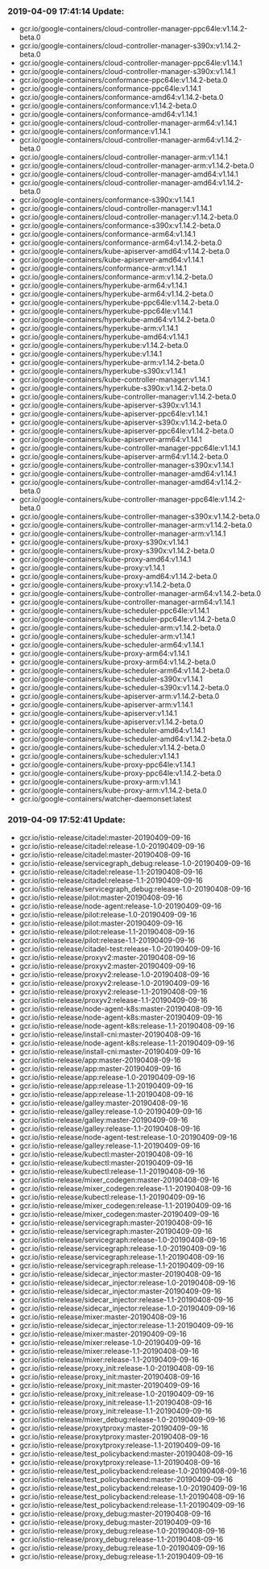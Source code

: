 ### 2019-04-09 17:41:14 Update:

- gcr.io/google-containers/cloud-controller-manager-ppc64le:v1.14.2-beta.0
- gcr.io/google-containers/cloud-controller-manager-s390x:v1.14.2-beta.0
- gcr.io/google-containers/cloud-controller-manager-ppc64le:v1.14.1
- gcr.io/google-containers/cloud-controller-manager-s390x:v1.14.1
- gcr.io/google-containers/conformance-ppc64le:v1.14.2-beta.0
- gcr.io/google-containers/conformance-ppc64le:v1.14.1
- gcr.io/google-containers/conformance-amd64:v1.14.2-beta.0
- gcr.io/google-containers/conformance:v1.14.2-beta.0
- gcr.io/google-containers/conformance-amd64:v1.14.1
- gcr.io/google-containers/cloud-controller-manager-arm64:v1.14.1
- gcr.io/google-containers/conformance:v1.14.1
- gcr.io/google-containers/cloud-controller-manager-arm64:v1.14.2-beta.0
- gcr.io/google-containers/cloud-controller-manager-arm:v1.14.1
- gcr.io/google-containers/cloud-controller-manager-arm:v1.14.2-beta.0
- gcr.io/google-containers/cloud-controller-manager-amd64:v1.14.1
- gcr.io/google-containers/cloud-controller-manager-amd64:v1.14.2-beta.0
- gcr.io/google-containers/conformance-s390x:v1.14.1
- gcr.io/google-containers/cloud-controller-manager:v1.14.1
- gcr.io/google-containers/cloud-controller-manager:v1.14.2-beta.0
- gcr.io/google-containers/conformance-s390x:v1.14.2-beta.0
- gcr.io/google-containers/conformance-arm64:v1.14.1
- gcr.io/google-containers/conformance-arm64:v1.14.2-beta.0
- gcr.io/google-containers/kube-apiserver-amd64:v1.14.2-beta.0
- gcr.io/google-containers/kube-apiserver-amd64:v1.14.1
- gcr.io/google-containers/conformance-arm:v1.14.1
- gcr.io/google-containers/conformance-arm:v1.14.2-beta.0
- gcr.io/google-containers/hyperkube-arm64:v1.14.1
- gcr.io/google-containers/hyperkube-arm64:v1.14.2-beta.0
- gcr.io/google-containers/hyperkube-ppc64le:v1.14.2-beta.0
- gcr.io/google-containers/hyperkube-ppc64le:v1.14.1
- gcr.io/google-containers/hyperkube-amd64:v1.14.2-beta.0
- gcr.io/google-containers/hyperkube-arm:v1.14.1
- gcr.io/google-containers/hyperkube-amd64:v1.14.1
- gcr.io/google-containers/hyperkube:v1.14.2-beta.0
- gcr.io/google-containers/hyperkube:v1.14.1
- gcr.io/google-containers/hyperkube-arm:v1.14.2-beta.0
- gcr.io/google-containers/hyperkube-s390x:v1.14.1
- gcr.io/google-containers/kube-controller-manager:v1.14.1
- gcr.io/google-containers/hyperkube-s390x:v1.14.2-beta.0
- gcr.io/google-containers/kube-controller-manager:v1.14.2-beta.0
- gcr.io/google-containers/kube-apiserver-s390x:v1.14.1
- gcr.io/google-containers/kube-apiserver-ppc64le:v1.14.1
- gcr.io/google-containers/kube-apiserver-s390x:v1.14.2-beta.0
- gcr.io/google-containers/kube-apiserver-ppc64le:v1.14.2-beta.0
- gcr.io/google-containers/kube-apiserver-arm64:v1.14.1
- gcr.io/google-containers/kube-controller-manager-ppc64le:v1.14.1
- gcr.io/google-containers/kube-apiserver-arm64:v1.14.2-beta.0
- gcr.io/google-containers/kube-controller-manager-s390x:v1.14.1
- gcr.io/google-containers/kube-controller-manager-amd64:v1.14.1
- gcr.io/google-containers/kube-controller-manager-amd64:v1.14.2-beta.0
- gcr.io/google-containers/kube-controller-manager-ppc64le:v1.14.2-beta.0
- gcr.io/google-containers/kube-controller-manager-s390x:v1.14.2-beta.0
- gcr.io/google-containers/kube-controller-manager-arm:v1.14.2-beta.0
- gcr.io/google-containers/kube-controller-manager-arm:v1.14.1
- gcr.io/google-containers/kube-proxy-s390x:v1.14.1
- gcr.io/google-containers/kube-proxy-s390x:v1.14.2-beta.0
- gcr.io/google-containers/kube-proxy-amd64:v1.14.1
- gcr.io/google-containers/kube-proxy:v1.14.1
- gcr.io/google-containers/kube-proxy-amd64:v1.14.2-beta.0
- gcr.io/google-containers/kube-proxy:v1.14.2-beta.0
- gcr.io/google-containers/kube-controller-manager-arm64:v1.14.2-beta.0
- gcr.io/google-containers/kube-controller-manager-arm64:v1.14.1
- gcr.io/google-containers/kube-scheduler-ppc64le:v1.14.1
- gcr.io/google-containers/kube-scheduler-ppc64le:v1.14.2-beta.0
- gcr.io/google-containers/kube-scheduler-arm:v1.14.2-beta.0
- gcr.io/google-containers/kube-scheduler-arm:v1.14.1
- gcr.io/google-containers/kube-scheduler-arm64:v1.14.1
- gcr.io/google-containers/kube-proxy-arm64:v1.14.1
- gcr.io/google-containers/kube-proxy-arm64:v1.14.2-beta.0
- gcr.io/google-containers/kube-scheduler-arm64:v1.14.2-beta.0
- gcr.io/google-containers/kube-scheduler-s390x:v1.14.1
- gcr.io/google-containers/kube-scheduler-s390x:v1.14.2-beta.0
- gcr.io/google-containers/kube-apiserver-arm:v1.14.2-beta.0
- gcr.io/google-containers/kube-apiserver-arm:v1.14.1
- gcr.io/google-containers/kube-apiserver:v1.14.1
- gcr.io/google-containers/kube-apiserver:v1.14.2-beta.0
- gcr.io/google-containers/kube-scheduler-amd64:v1.14.1
- gcr.io/google-containers/kube-scheduler-amd64:v1.14.2-beta.0
- gcr.io/google-containers/kube-scheduler:v1.14.2-beta.0
- gcr.io/google-containers/kube-scheduler:v1.14.1
- gcr.io/google-containers/kube-proxy-ppc64le:v1.14.1
- gcr.io/google-containers/kube-proxy-ppc64le:v1.14.2-beta.0
- gcr.io/google-containers/kube-proxy-arm:v1.14.1
- gcr.io/google-containers/kube-proxy-arm:v1.14.2-beta.0
- gcr.io/google-containers/watcher-daemonset:latest
### 2019-04-09 17:52:41 Update:

- gcr.io/istio-release/citadel:master-20190409-09-16
- gcr.io/istio-release/citadel:release-1.0-20190409-09-16
- gcr.io/istio-release/citadel:master-20190408-09-16
- gcr.io/istio-release/servicegraph_debug:release-1.0-20190409-09-16
- gcr.io/istio-release/citadel:release-1.1-20190408-09-16
- gcr.io/istio-release/citadel:release-1.1-20190409-09-16
- gcr.io/istio-release/servicegraph_debug:release-1.0-20190408-09-16
- gcr.io/istio-release/pilot:master-20190408-09-16
- gcr.io/istio-release/node-agent:release-1.0-20190409-09-16
- gcr.io/istio-release/pilot:release-1.0-20190409-09-16
- gcr.io/istio-release/pilot:master-20190409-09-16
- gcr.io/istio-release/pilot:release-1.1-20190408-09-16
- gcr.io/istio-release/pilot:release-1.1-20190409-09-16
- gcr.io/istio-release/citadel-test:release-1.0-20190409-09-16
- gcr.io/istio-release/proxyv2:master-20190408-09-16
- gcr.io/istio-release/proxyv2:master-20190409-09-16
- gcr.io/istio-release/proxyv2:release-1.0-20190408-09-16
- gcr.io/istio-release/proxyv2:release-1.0-20190409-09-16
- gcr.io/istio-release/proxyv2:release-1.1-20190408-09-16
- gcr.io/istio-release/proxyv2:release-1.1-20190409-09-16
- gcr.io/istio-release/node-agent-k8s:master-20190408-09-16
- gcr.io/istio-release/node-agent-k8s:master-20190409-09-16
- gcr.io/istio-release/node-agent-k8s:release-1.1-20190408-09-16
- gcr.io/istio-release/install-cni:master-20190408-09-16
- gcr.io/istio-release/node-agent-k8s:release-1.1-20190409-09-16
- gcr.io/istio-release/install-cni:master-20190409-09-16
- gcr.io/istio-release/app:master-20190408-09-16
- gcr.io/istio-release/app:master-20190409-09-16
- gcr.io/istio-release/app:release-1.0-20190409-09-16
- gcr.io/istio-release/app:release-1.1-20190409-09-16
- gcr.io/istio-release/app:release-1.1-20190408-09-16
- gcr.io/istio-release/galley:master-20190408-09-16
- gcr.io/istio-release/galley:release-1.0-20190409-09-16
- gcr.io/istio-release/galley:master-20190409-09-16
- gcr.io/istio-release/galley:release-1.1-20190408-09-16
- gcr.io/istio-release/node-agent-test:release-1.0-20190409-09-16
- gcr.io/istio-release/galley:release-1.1-20190409-09-16
- gcr.io/istio-release/kubectl:master-20190408-09-16
- gcr.io/istio-release/kubectl:master-20190409-09-16
- gcr.io/istio-release/kubectl:release-1.1-20190408-09-16
- gcr.io/istio-release/mixer_codegen:master-20190408-09-16
- gcr.io/istio-release/mixer_codegen:release-1.1-20190408-09-16
- gcr.io/istio-release/kubectl:release-1.1-20190409-09-16
- gcr.io/istio-release/mixer_codegen:release-1.1-20190409-09-16
- gcr.io/istio-release/mixer_codegen:master-20190409-09-16
- gcr.io/istio-release/servicegraph:master-20190408-09-16
- gcr.io/istio-release/servicegraph:master-20190409-09-16
- gcr.io/istio-release/servicegraph:release-1.0-20190408-09-16
- gcr.io/istio-release/servicegraph:release-1.0-20190409-09-16
- gcr.io/istio-release/servicegraph:release-1.1-20190408-09-16
- gcr.io/istio-release/servicegraph:release-1.1-20190409-09-16
- gcr.io/istio-release/sidecar_injector:master-20190408-09-16
- gcr.io/istio-release/sidecar_injector:release-1.0-20190408-09-16
- gcr.io/istio-release/sidecar_injector:master-20190409-09-16
- gcr.io/istio-release/sidecar_injector:release-1.1-20190408-09-16
- gcr.io/istio-release/sidecar_injector:release-1.0-20190409-09-16
- gcr.io/istio-release/mixer:master-20190408-09-16
- gcr.io/istio-release/sidecar_injector:release-1.1-20190409-09-16
- gcr.io/istio-release/mixer:master-20190409-09-16
- gcr.io/istio-release/mixer:release-1.0-20190409-09-16
- gcr.io/istio-release/mixer:release-1.1-20190408-09-16
- gcr.io/istio-release/mixer:release-1.1-20190409-09-16
- gcr.io/istio-release/proxy_init:release-1.0-20190408-09-16
- gcr.io/istio-release/proxy_init:master-20190408-09-16
- gcr.io/istio-release/proxy_init:master-20190409-09-16
- gcr.io/istio-release/proxy_init:release-1.0-20190409-09-16
- gcr.io/istio-release/proxy_init:release-1.1-20190408-09-16
- gcr.io/istio-release/proxy_init:release-1.1-20190409-09-16
- gcr.io/istio-release/mixer_debug:release-1.0-20190409-09-16
- gcr.io/istio-release/proxytproxy:master-20190409-09-16
- gcr.io/istio-release/proxytproxy:master-20190408-09-16
- gcr.io/istio-release/proxytproxy:release-1.1-20190409-09-16
- gcr.io/istio-release/test_policybackend:master-20190408-09-16
- gcr.io/istio-release/proxytproxy:release-1.1-20190408-09-16
- gcr.io/istio-release/test_policybackend:release-1.0-20190408-09-16
- gcr.io/istio-release/test_policybackend:master-20190409-09-16
- gcr.io/istio-release/test_policybackend:release-1.0-20190409-09-16
- gcr.io/istio-release/test_policybackend:release-1.1-20190408-09-16
- gcr.io/istio-release/test_policybackend:release-1.1-20190409-09-16
- gcr.io/istio-release/proxy_debug:master-20190408-09-16
- gcr.io/istio-release/proxy_debug:master-20190409-09-16
- gcr.io/istio-release/proxy_debug:release-1.0-20190408-09-16
- gcr.io/istio-release/proxy_debug:release-1.1-20190408-09-16
- gcr.io/istio-release/proxy_debug:release-1.0-20190409-09-16
- gcr.io/istio-release/proxy_debug:release-1.1-20190409-09-16
